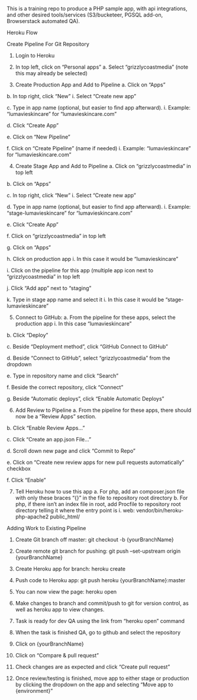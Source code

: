 This is a training repo to produce a PHP sample app, with api integrations, and other desired tools/services (S3/bucketeer, PGSQL add-on, Browserstack automated QA). 

Heroku Flow

Create Pipeline For Git Repository
1.	Login to Heroku

2.	In top left, click on “Personal apps”
a.	Select “grizzlycoastmedia” (note this may already be selected)

3.	Create Production App and Add to Pipeline
a.	Click on “Apps”

b.	In top right, click “New”
i.	Select “Create new app”

c.	Type in app name (optional, but easier to find app afterward). 
i.	Example: “lumavieskincare” for “lumavieskincare.com”

d.	Click “Create App”

e.	Click on “New Pipeline”

f.	Click on “Create Pipeline” (name if needed)
i.	Example: “lumavieskincare” for “lumavieskincare.com”

4.	Create Stage App and Add to Pipeline
a.	Click on “grizzlycoastmedia” in top left

b.	Click on “Apps”

c.	In top right, click “New”
i.	Select “Create new app”

d.	Type in app name (optional, but easier to find app afterward). 
i.	Example: “stage-lumavieskincare” for “lumavieskincare.com”

e.	Click “Create App”

f.	Click on “grizzlycoastmedia” in top left

g.	Click on “Apps”

h.	Click on production app
i.	In this case it would be “lumavieskincare”

i.	Click on the pipeline for this app (multiple app icon next to “grizzlycoastmedia” in top left

j.	Click “Add app” next to “staging”


k.	Type in stage app name and select it
i.	In this case it would be “stage-lumavieskincare”

5.	Connect to GitHub:
a.	From the pipeline for these apps, select the production app
i.	In this case “lumavieskincare”

b.	Click “Deploy”

c.	Beside “Deployment method”, click “GitHub Connect to GitHub”

d.	Beside “Connect to GitHub”, select “grizzlycoastmedia” from the dropdown

e.	Type in repository name and click “Search”

f.	Beside the correct repository, click “Connect”

g.	Beside “Automatic deploys”, click “Enable Automatic Deploys”

6.	Add Review to Pipeline
a.	From the pipeline for these apps, there should now be a “Review Apps” section. 

b.	Click “Enable Review Apps…”

c.	Click “Create an app.json File…”


d.	Scroll down new page and click “Commit to Repo”

e.	Click on “Create new review apps for new pull requests automatically” checkbox


f.	Click “Enable”


7.	Tell Heroku how to use this app
a.	For php, add an composer.json file with only these braces “{}” in the file to repository root directory
b.	For php, if there isn’t an index file in root, add Procfile to repository root directory telling it where the entry point is
i.	web: vendor/bin/heroku-php-apache2 public_html/

Adding Work to Existing Pipeline
1.	Create Git branch off master:
git checkout -b {yourBranchName}
2.	Create remote git branch for pushing:
git push –set-upstream origin {yourBranchName}
3.	Create Heroku app for branch:
		heroku create

4.	Push code to Heroku app:
git push heroku {yourBranchName}:master
5.	You can now view the page:
heroku open
6.	Make changes to branch and commit/push to git for version control, as well as heroku app to view changes.

7.	Task is ready for dev QA using the link from “heroku open” command

8.	When the task is finished QA, go to github and select the repository

9.	Click on {yourBranchName}

10.	Click on “Compare & pull request”

11.	Check changes are as expected and click “Create pull request”

12.	Once review/testing is finished, move app to either stage or production by clicking the dropdown on the app and selecting “Move app to {environment}”
